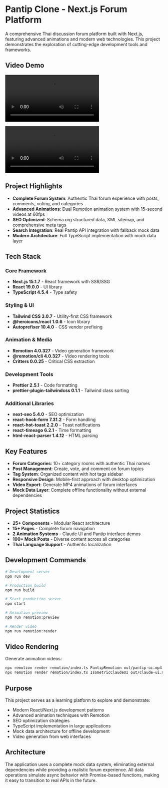 # Pantip Clone - Next.js Forum Platform

A comprehensive Thai discussion forum platform built with Next.js, featuring advanced animations and modern web technologies. This project demonstrates the exploration of cutting-edge development tools and frameworks.

## Video Demo

![Pantip Animation Demo](out/pantip-ui-60-1fps.mp4)

![Pantip Animation Demo](https://github.com/korrio/pantip-clone-nextjs/out/pantip-ui-60-1fps.mp4)



## Project Highlights

- **Complete Forum System**: Authentic Thai forum experience with posts, comments, voting, and categories
- **Advanced Animations**: Dual Remotion animation system with 15-second videos at 60fps
- **SEO Optimized**: Schema.org structured data, XML sitemap, and comprehensive meta tags
- **Search Integration**: Real Pantip API integration with fallback mock data
- **Modern Architecture**: Full TypeScript implementation with mock data layer

## Tech Stack

### Core Framework
- **Next.js 15.1.7** - React framework with SSR/SSG
- **React 19.0.0** - UI library
- **TypeScript 4.5.4** - Type safety

### Styling & UI
- **Tailwind CSS 3.0.7** - Utility-first CSS framework
- **@heroicons/react 1.0.6** - Icon library
- **Autoprefixer 10.4.0** - CSS vendor prefixing

### Animation & Media
- **Remotion 4.0.327** - Video generation framework
- **@remotion/cli 4.0.327** - Video rendering tools
- **Critters 0.0.25** - Critical CSS extraction

### Development Tools
- **Prettier 2.5.1** - Code formatting
- **prettier-plugin-tailwindcss 0.1.1** - Tailwind class sorting

### Additional Libraries
- **next-seo 5.4.0** - SEO optimization
- **react-hook-form 7.31.2** - Form handling
- **react-hot-toast 2.2.0** - Toast notifications
- **react-timeago 6.2.1** - Time formatting
- **html-react-parser 1.4.12** - HTML parsing

## Key Features

- **Forum Categories**: 10+ category rooms with authentic Thai names
- **Post Management**: Create, vote, and comment on forum topics
- **Tag System**: Organized content with hot tags sidebar
- **Responsive Design**: Mobile-first approach with desktop optimization
- **Video Export**: Generate MP4 animations of forum interfaces
- **Mock Data Layer**: Complete offline functionality without external dependencies

## Project Statistics

- **25+ Components** - Modular React architecture
- **15+ Pages** - Complete forum navigation
- **2 Animation Systems** - Claude UI and Pantip interface demos
- **100+ Mock Posts** - Diverse content across all categories
- **Thai Language Support** - Authentic localization

## Development Commands

```bash
# Development server
npm run dev

# Production build
npm run build

# Start production server
npm start

# Animation preview
npm run remotion:preview

# Render video
npm run remotion:render
```

## Video Rendering

Generate animation videos:

```bash
npx remotion render remotion/index.ts PantipRemotion out/pantip-ui.mp4
npx remotion render remotion/index.ts IsometricClaudeUI out/claude-ui.mp4
```

## Purpose

This project serves as a learning platform to explore and demonstrate:
- Modern React/Next.js development patterns
- Advanced animation techniques with Remotion
- SEO optimization strategies
- TypeScript implementation in large applications
- Mock data architecture for offline development
- Video generation from web interfaces

## Architecture

The application uses a complete mock data system, eliminating external dependencies while providing a realistic forum experience. All data operations simulate async behavior with Promise-based functions, making it easy to transition to real APIs in the future.